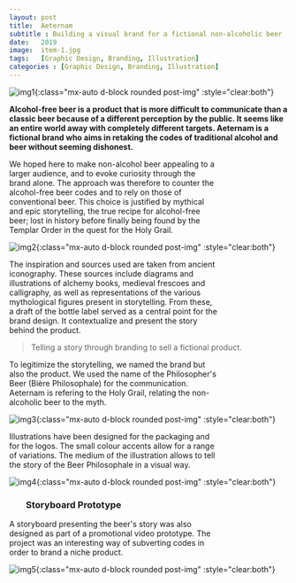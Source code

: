 ```yaml
---
layout: post
title:  Aeternam
subtitle : Building a visual brand for a fictional non-alcoholic beer
date:   2019
image:  item-1.jpg
tags:   [Graphic Design, Branding, Illustration]
categories : [Graphic Design, Branding, Illustration]
---
```

![img1]({{site.baseurl}}/projects/images/aeternam/img-1.jpg){:class="mx-auto d-block rounded post-img" :style="clear:both"}


**Alcohol-free beer is a product that is more difficult to communicate than a classic beer because of a different perception by the public. It seems like an entire world away with completely different targets. Aeternam is a fictional brand who aims in retaking the codes of traditional alcohol and beer without seeming dishonest.**


<div style="clear:both; max-width:75%" class="paragraph">We hoped here to make non-alcohol beer appealing to a larger audience, and to evoke curiosity through the brand alone. The approach was therefore to counter the alcohol-free beer codes and to rely on those of conventional beer. This choice is justified by mythical and epic storytelling, the true recipe for alcohol-free beer; lost in history before finally being found by the Templar Order in the quest for the Holy Grail.</div>

![img2]({{site.baseurl}}/projects/images/aeternam/img-2.jpg){:class="mx-auto d-block rounded post-img" :style="clear:both"}

<div style="clear:both; max-width:75%" class="paragraph">The inspiration and sources used are taken from ancient iconography. These sources include diagrams and illustrations of alchemy books, medieval frescoes and calligraphy, as well as representations of the various mythological figures present in storytelling. From these, a draft of the bottle label served as a central point for the brand design. It contextualize and present the story behind the product.</div>

> Telling a story through branding to sell a fictional product.

<div style="clear:both; max-width:75%" class="paragraph">To legitimize the storytelling, we named the brand but also the product. We used the name of the Philosopher's Beer (Bière Philosophale) for the communication. Aeternam is refering to the Holy Grail, relating the non-alcoholic beer to the myth. </div>

![img3]({{site.baseurl}}/projects/images/aeternam/img-3.jpg){:class="mx-auto d-block rounded post-img" :style="clear:both"}

<div style="clear:both; max-width:75%" class="paragraph">Illustrations have been designed for the packaging and for the logos. The small colour accents allow for a range of variations. The medium of the illustration allows to tell the story of the Beer Philosophale in a visual way.</div>

![img4]({{site.baseurl}}/projects/images/aeternam/img-4.jpg){:class="mx-auto d-block rounded post-img" :style="clear:both"}

<h3 class style="text-align:left; margin-left:30px; clear:both; max-width:75%">Storyboard Prototype</h3>

<div style="clear:both; max-width:75%" class="paragraph">A storyboard presenting the beer's story was also designed as part of a promotional video prototype. The project was an interesting way of subverting codes in order to brand a niche product.</div>

![img5]({{site.baseurl}}/projects/images/aeternam/img-5.jpg){:class="mx-auto d-block rounded post-img" :style="clear:both"}
